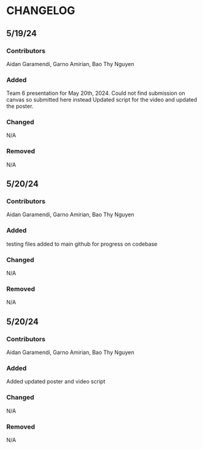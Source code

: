 # CHANGELOG

## 5/19/24
### Contributors
Aidan Garamendi, Garno Amirian, Bao Thy Nguyen

### Added
Team 6 presentation for May 20th, 2024. Could not find submission on canvas so submitted here instead
Updated script for the video and updated the poster. 

### Changed
N/A

### Removed
N/A


## 5/20/24
### Contributors
Aidan Garamendi, Garno Amirian, Bao Thy Nguyen

### Added
testing files added to main github for progress on codebase

### Changed
N/A

### Removed
N/A

## 5/20/24
### Contributors
Aidan Garamendi, Garno Amirian, Bao Thy Nguyen

### Added
Added updated poster and video script 

### Changed
N/A

### Removed
N/A
